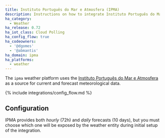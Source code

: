 ```yaml
---
title: Instituto Português do Mar e Atmosfera (IPMA)
description: Instructions on how to integrate Instituto Português do Mar e Atmosfera weather conditions into Home Assistant.
ha_category:
  - Weather
ha_release: 0.72
ha_iot_class: Cloud Polling
ha_config_flow: true
ha_codeowners:
  - '@dgomes'
  - '@abmantis'
ha_domain: ipma
ha_platforms:
  - weather
---
```


The `ipma` weather platform uses the [Instituto Português do Mar e Atmosfera](https://www.ipma.pt/) as a source for current and forecast meteorological data.

{% include integrations/config_flow.md %}

## Configuration

IPMA provides both *hourly* (72h) and *daily* forecasts (10 days), but you must choose which one will be exposed by the weather entity during initial setup of the integration.

